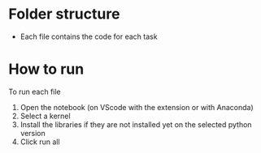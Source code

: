 # Folder structure
- Each file contains the code for each task

# How to run
To run each file
1. Open the notebook (on VScode with the extension or with Anaconda)
2. Select a kernel
3. Install the libraries if they are not installed yet on the selected python version
4. Click run all
